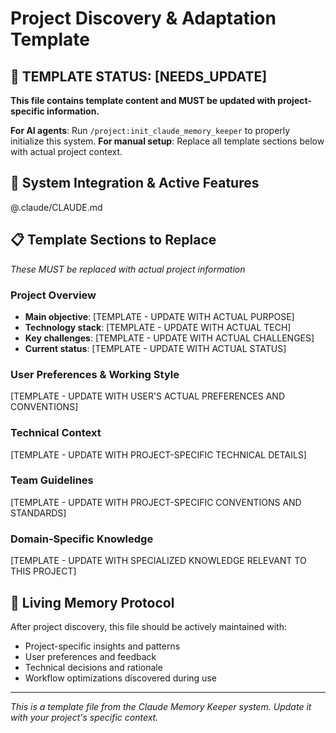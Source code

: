 # Project Discovery & Adaptation Template

## 🎯 TEMPLATE STATUS: [NEEDS_UPDATE]
**This file contains template content and MUST be updated with project-specific information.**

**For AI agents**: Run `/project:init_claude_memory_keeper` to properly initialize this system.
**For manual setup**: Replace all template sections below with actual project context.

## 🔧 System Integration & Active Features
@.claude/CLAUDE.md

## 📋 Template Sections to Replace
*These MUST be replaced with actual project information*

### Project Overview
- **Main objective**: [TEMPLATE - UPDATE WITH ACTUAL PURPOSE]
- **Technology stack**: [TEMPLATE - UPDATE WITH ACTUAL TECH]
- **Key challenges**: [TEMPLATE - UPDATE WITH ACTUAL CHALLENGES]
- **Current status**: [TEMPLATE - UPDATE WITH ACTUAL STATUS]

### User Preferences & Working Style
[TEMPLATE - UPDATE WITH USER'S ACTUAL PREFERENCES AND CONVENTIONS]

### Technical Context
[TEMPLATE - UPDATE WITH PROJECT-SPECIFIC TECHNICAL DETAILS]

### Team Guidelines
[TEMPLATE - UPDATE WITH PROJECT-SPECIFIC CONVENTIONS AND STANDARDS]

### Domain-Specific Knowledge
[TEMPLATE - UPDATE WITH SPECIALIZED KNOWLEDGE RELEVANT TO THIS PROJECT]

## 🔄 Living Memory Protocol
After project discovery, this file should be actively maintained with:
- Project-specific insights and patterns
- User preferences and feedback
- Technical decisions and rationale
- Workflow optimizations discovered during use

---
*This is a template file from the Claude Memory Keeper system. Update it with your project's specific context.*
